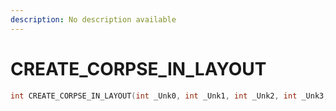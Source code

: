 ```yaml
---
description: No description available 
---
```


# CREATE_CORPSE_IN_LAYOUT

```cpp
int CREATE_CORPSE_IN_LAYOUT(int _Unk0, int _Unk1, int _Unk2, int _Unk3, int _Unk4, int _Unk5, int _Unk6, int _Unk7, int _Unk8, int _Unk9, int _Unk10);
```